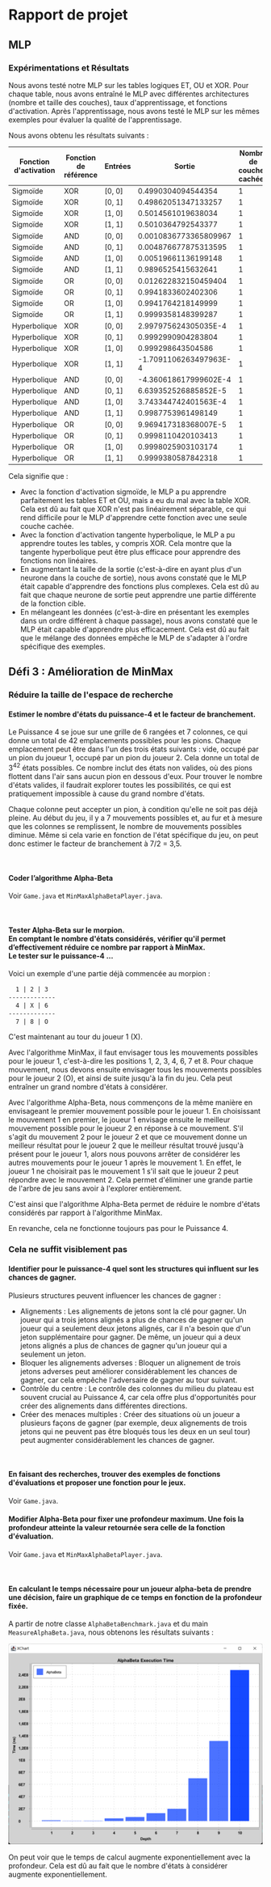# Rapport de projet

## MLP

### Expérimentations et Résultats

Nous avons testé notre MLP sur les tables logiques ET, OU et XOR.
Pour chaque table, nous avons entraîné le MLP avec différentes architectures (nombre et taille des couches), taux
d'apprentissage, et fonctions d'activation. Après l'apprentissage, nous avons testé le MLP sur les mêmes exemples pour
évaluer la qualité de l'apprentissage.

Nous avons obtenu les résultats suivants :

| Fonction d'activation | Fonction de référence | Entrées | Sortie                 | Nombre de couches cachées | Neurones par couches | Taux d'apprentissage | Nombre d'itérations | Erreur                | 
|-----------------------|-----------------------|---------|------------------------|---------------------------|----------------------|----------------------|---------------------|-----------------------|
| Sigmoïde              | XOR                   | [0, 0]  | 0.4990304094544354     | 1                         | [2, 2, 1]            | 0.1                  | 10000               | 0.5049288004653214    |
| Sigmoïde              | XOR                   | [0, 1]  | 0.49862051347133257    | 1                         | [2, 2, 1]            | 0.1                  | 10000               | 0.5049288004653214    |
| Sigmoïde              | XOR                   | [1, 0]  | 0.5014561019638034     | 1                         | [2, 2, 1]            | 0.1                  | 10000               | 0.5049288004653214    |
| Sigmoïde              | XOR                   | [1, 1]  | 0.5010364792543377     | 1                         | [2, 2, 1]            | 0.1                  | 10000               | 0.5049288004653214    |
| Sigmoïde              | AND                   | [0, 0]  | 0.0010836773365809967  | 1                         | [2, 2, 1]            | 0.1                  | 10000               | 0.010369685026790254  |
| Sigmoïde              | AND                   | [0, 1]  | 0.004876677875313595   | 1                         | [2, 2, 1]            | 0.1                  | 10000               | 0.010369685026790254  |
| Sigmoïde              | AND                   | [1, 0]  | 0.00519661136199148    | 1                         | [2, 2, 1]            | 0.1                  | 10000               | 0.010369685026790254  |
| Sigmoïde              | AND                   | [1, 1]  | 0.9896525415632641     | 1                         | [2, 2, 1]            | 0.1                  | 10000               | 0.010369685026790254  |
| Sigmoïde              | OR                    | [0, 0]  | 0.012622832150459404   | 1                         | [2, 2, 1]            | 0.1                  | 10000               | 6.418540851227394E-5  |
| Sigmoïde              | OR                    | [0, 1]  | 0.9941833602402306     | 1                         | [2, 2, 1]            | 0.1                  | 10000               | 6.418540851227394E-5  |
| Sigmoïde              | OR                    | [1, 0]  | 0.9941764218149999     | 1                         | [2, 2, 1]            | 0.1                  | 10000               | 6.418540851227394E-5  |
| Sigmoïde              | OR                    | [1, 1]  | 0.9999358148399287     | 1                         | [2, 2, 1]            | 0.1                  | 10000               | 6.418540851227394E-5  |
| Hyperbolique          | XOR                   | [0, 0]  | 2.997975624305035E-4   | 1                         | [2, 2, 1]            | 0.1                  | 10000               | 3.312593982461541E-4  |
| Hyperbolique          | XOR                   | [0, 1]  | 0.9992990904283804     | 1                         | [2, 2, 1]            | 0.1                  | 10000               | 3.312593982461541E-4  |
| Hyperbolique          | XOR                   | [1, 0]  | 0.999298643504586      | 1                         | [2, 2, 1]            | 0.1                  | 10000               | 3.312593982461541E-4  |
| Hyperbolique          | XOR                   | [1, 1]  | -1.7091106263497963E-4 | 1                         | [2, 2, 1]            | 0.1                  | 10000               | 3.312593982461541E-4  |
| Hyperbolique          | AND                   | [0, 0]  | -4.360618617999602E-4  | 1                         | [2, 2, 1]            | 0.1                  | 10000               | 0.0012258503423522304 |
| Hyperbolique          | AND                   | [0, 1]  | 6.639352526885852E-5   | 1                         | [2, 2, 1]            | 0.1                  | 10000               | 0.0012258503423522304 |
| Hyperbolique          | AND                   | [1, 0]  | 3.743344742401563E-4   | 1                         | [2, 2, 1]            | 0.1                  | 10000               | 0.0012258503423522304 |
| Hyperbolique          | AND                   | [1, 1]  | 0.9987753961498149     | 1                         | [2, 2, 1]            | 0.1                  | 10000               | 0.0012258503423522304 |
| Hyperbolique          | OR                    | [0, 0]  | 9.969417318368007E-5   | 1                         | [2, 2, 1]            | 0.1                  | 10000               | 6.194223343714E-5     |
| Hyperbolique          | OR                    | [0, 1]  | 0.9998110420103413     | 1                         | [2, 2, 1]            | 0.1                  | 10000               | 6.194223343714E-5     |
| Hyperbolique          | OR                    | [1, 0]  | 0.9998025903103174     | 1                         | [2, 2, 1]            | 0.1                  | 10000               | 6.194223343714E-5     |
| Hyperbolique          | OR                    | [1, 1]  | 0.9999380587842318     | 1                         | [2, 2, 1]            | 0.1                  | 10000               | 6.194223343714E-5     |

Cela signifie que :

- Avec la fonction d'activation sigmoïde, le MLP a pu apprendre parfaitement les tables ET et OU, mais a eu du mal avec
  la table XOR. Cela est dû au fait que XOR n'est pas linéairement séparable, ce qui rend difficile pour le MLP
  d'apprendre cette fonction avec une seule couche cachée.
- Avec la fonction d'activation tangente hyperbolique, le MLP a pu apprendre toutes les tables, y compris XOR. Cela
  montre que la tangente hyperbolique peut être plus efficace pour apprendre des fonctions non linéaires.
- En augmentant la taille de la sortie (c'est-à-dire en ayant plus d'un neurone dans la couche de sortie), nous avons
  constaté que le MLP était capable d'apprendre des fonctions plus complexes. Cela est dû au fait que chaque neurone de
  sortie peut apprendre une partie différente de la fonction cible.
- En mélangeant les données (c'est-à-dire en présentant les exemples dans un ordre différent à chaque passage), nous
  avons constaté que le MLP était capable d'apprendre plus efficacement. Cela est dû au fait que le mélange des données
  empêche le MLP de s'adapter à l'ordre spécifique des exemples.

## Défi 3 : Amélioration de MinMax

### Réduire la taille de l'espace de recherche

#### Estimer le nombre d'états du puissance-4 et le facteur de branchement.

Le Puissance 4 se joue sur une grille de 6 rangées et 7 colonnes, ce qui donne un total de 42 emplacements possibles pour les pions.
Chaque emplacement peut être dans l'un des trois états suivants : vide, occupé par un pion du joueur 1, occupé par un pion du joueur 2. 
Cela donne un total de $3^42$ états possibles. 
Ce nombre inclut des états non valides, où des pions flottent dans l'air sans aucun pion en dessous d'eux.
Pour trouver le nombre d'états valides, il faudrait explorer toutes les possibilités, ce qui est pratiquement impossible à cause du grand nombre d'états.

Chaque colonne peut accepter un pion, à condition qu'elle ne soit pas déjà pleine. 
Au début du jeu, il y a 7 mouvements possibles et, au fur et à mesure que les colonnes se remplissent, le nombre de mouvements possibles diminue. 
Même si cela varie en fonction de l'état spécifique du jeu, on peut donc estimer le facteur de branchement à 7/2 = 3,5.

<br>

#### Coder l’algorithme Alpha-Beta

Voir `Game.java` et `MinMaxAlphaBetaPlayer.java`.

<br>

#### Tester Alpha-Beta sur le morpion. <br>En comptant le nombre d'états considérés, vérifier qu'il permet d’effectivement réduire ce nombre par rapport à MinMax. <br>Le tester sur le puissance-4 ...

Voici un exemple d'une partie déjà commencée au morpion :
```
  1 | 2 | 3
-------------
  4 | X | 6
-------------
  7 | 8 | O
```

C'est maintenant au tour du joueur 1 (X).

Avec l'algorithme MinMax, il faut envisager tous les mouvements possibles pour le joueur 1, c'est-à-dire les positions 1, 2, 3, 4, 6, 7 et 8. 
Pour chaque mouvement, nous devons ensuite envisager tous les mouvements possibles pour le joueur 2 (O), et ainsi de suite jusqu'à la fin du jeu. Cela peut entraîner un grand nombre d'états à considérer.

Avec l'algorithme Alpha-Beta, nous commençons de la même manière en envisageant le premier mouvement possible pour le joueur 1. 
En choisissant le mouvement 1 en premier, le joueur 1 envisage ensuite le meilleur mouvement possible pour le joueur 2 en réponse à ce mouvement. 
S'il s'agit du mouvement 2 pour le joueur 2 et que ce mouvement donne un meilleur résultat pour le joueur 2 que le meilleur résultat trouvé jusqu'à présent pour le joueur 1, alors nous pouvons arrêter de considérer les autres mouvements pour le joueur 1 après le mouvement 1. 
En effet, le joueur 1 ne choisirait pas le mouvement 1 s'il sait que le joueur 2 peut répondre avec le mouvement 2. 
Cela permet d'éliminer une grande partie de l'arbre de jeu sans avoir à l'explorer entièrement. 

C'est ainsi que l'algorithme Alpha-Beta permet de réduire le nombre d'états considérés par rapport à l'algorithme MinMax.

En revanche, cela ne fonctionne toujours pas pour le Puissance 4.


### Cela ne suffit visiblement pas

#### Identifier pour le puissance-4 quel sont les structures qui influent sur les chances de gagner.

Plusieurs structures peuvent influencer les chances de gagner :
- Alignements : Les alignements de jetons sont la clé pour gagner. Un joueur qui a trois jetons alignés a plus de chances de gagner qu'un joueur qui a seulement deux jetons alignés, car il n'a besoin que d'un jeton supplémentaire pour gagner. De même, un joueur qui a deux jetons alignés a plus de chances de gagner qu'un joueur qui a seulement un jeton.
- Bloquer les alignements adverses : Bloquer un alignement de trois jetons adverses peut améliorer considérablement les chances de gagner, car cela empêche l'adversaire de gagner au tour suivant.
- Contrôle du centre : Le contrôle des colonnes du milieu du plateau est souvent crucial au Puissance 4, car cela offre plus d'opportunités pour créer des alignements dans différentes directions.
- Créer des menaces multiples : Créer des situations où un joueur a plusieurs façons de gagner (par exemple, deux alignements de trois jetons qui ne peuvent pas être bloqués tous les deux en un seul tour) peut augmenter considérablement les chances de gagner.

<br>

#### En faisant des recherches, trouver des exemples de fonctions d'évaluations et proposer une fonction pour le jeux.

Voir `Game.java`.

#### Modifier Alpha-Beta pour fixer une profondeur maximum. Une fois la profondeur atteinte la valeur retournée sera celle de la fonction d'évaluation.

Voir `Game.java` et `MinMaxAlphaBetaPlayer.java`.

<br>

#### En calculant le temps nécessaire pour un joueur alpha-beta de prendre une décision, faire un graphique de ce temps en fonction de la profondeur fixée.

A partir de notre classe `AlphaBetaBenchmark.java` et du main `MeasureAlphaBeta.java`, nous obtenons les résultats suivants :

![AlphaBetaBenchmark](AlphaBetaBenchmark.png)

On peut voir que le temps de calcul augmente exponentiellement avec la profondeur. 
Cela est dû au fait que le nombre d'états à considérer augmente exponentiellement.
